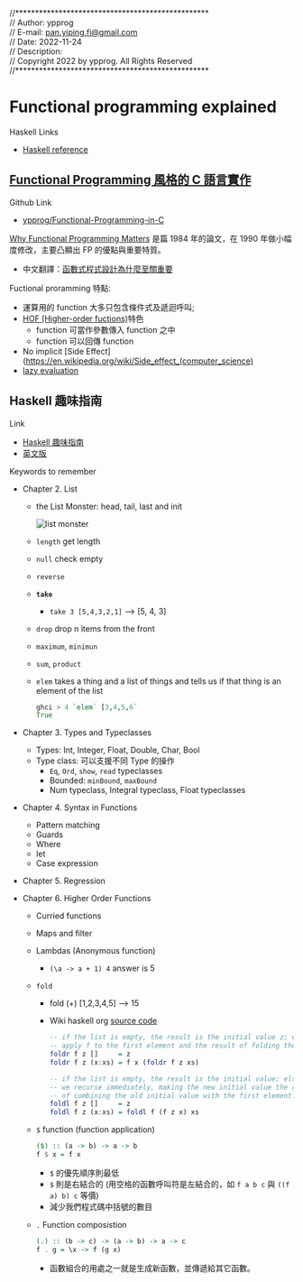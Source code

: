 
//************************************************* <br>
// Author:         ypprog                           <br>
// E-mail:         pan.yiping.fi@gmail.com          <br>
// Date:           2022-11-24                       <br>
// Description:                                     <br>
// Copyright 2022 by ypprog. All Rights Reserved    <br>
//************************************************* <br>

# Functional programming explained

Haskell Links
* [Haskell reference](http://zvon.org/other/haskell/Outputprelude/index.html)


## [Functional Programming 風格的 C 語言實作](https://hackmd.io/@sysprog/c-functional-programming)

Github Link
* [ypprog/Functional-Programming-in-C](https://github.com/ypprog/Functional-Programming-in-C)

[Why Functional Programming Matters](http://www.cs.kent.ac.uk/people/staff/dat/miranda/whyfp90.pdf) 是篇 1984 年的論文，在 1990 年做小幅度修改，主要凸顯出 FP 的優點與重要特質。
* 中文翻譯：[函數式程式設計為什麼至關重要](https://www.byvoid.com/zhs/blog/why-functional-programming)

Fuctional proramming 特點:

* 運算用的 function 大多只包含條件式及遞迴呼叫;
* [HOF (Higher-order fuctions)](https://en.wikipedia.org/wiki/Higher-order_function)特色
  * function 可當作參數傳入 function 之中
  * function 可以回傳 function
* No implicit [Side Effect](https://en.wikipedia.org/wiki/Side_effect_(computer_science)
* [lazy evaluation](https://en.wikipedia.org/wiki/Lazy_evaluation)

## Haskell 趣味指南

Link

* [Haskell 趣味指南](https://learnyouahaskell.mno2.org/)
* [英文版](http://learnyouahaskell.com/chapters)

Keywords to remember

* Chapter 2. List

  * the List Monster: head, tail, last and init

    ![list monster](http://s3.amazonaws.com/lyah/listmonster.png)

  * `length` get length
  * `null` check empty
  * `reverse`
  * **`take`**
    * `take 3 [5,4,3,2,1]` --> [5, 4, 3]
  * `drop` drop n items from the front
  * `maximum`, `minimun`
  * `sum`, `product`
  * `elem` takes a thing and a list of things and tells us if that thing is an element of the list

    ```Haskell
    ghci > 4 `elem` [3,4,5,6`
    True
    ```


* Chapter 3. Types and Typeclasses
  * Types: Int, Integer, Float, Double, Char, Bool
  * Type class: 可以支援不同 Type 的操作
    * `Eq`, `Ord`, `show`, `read` typeclasses
    * Bounded: `minBound`, `maxBound`
    * Num typeclass, Integral typeclass, Float typeclasses

* Chapter 4. Syntax in Functions
  * Pattern matching
  * Guards
  * Where
  * let
  * Case expression

* Chapter 5. Regression

* Chapter 6. Higher Order Functions
  * Curried functions
  * Maps and filter
  * Lambdas (Anonymous function)
    * `(\a -> a + 1) 4` answer is 5
  * `fold`
    * fold (+) [1,2,3,4,5] --> 15
    * Wiki haskell org [source code](https://wiki.haskell.org/Anonymous_function)

      ```Haskell
      -- if the list is empty, the result is the initial value z; else
      -- apply f to the first element and the result of folding the rest
      foldr f z []     = z
      foldr f z (x:xs) = f x (foldr f z xs)

      -- if the list is empty, the result is the initial value; else
      -- we recurse immediately, making the new initial value the result
      -- of combining the old initial value with the first element.
      foldl f z []     = z
      foldl f z (x:xs) = foldl f (f z x) xs
      ```

  * `$` function (function application)

    ```Haskell
    ($) :: (a -> b) -> a -> b
    f $ x = f x
    ```

    * `$` 的優先順序則最低
    * `$` 則是右結合的 (用空格的函數呼叫符是左結合的，如 `f a b c` 與 `((f a) b) c` 等價)
    * 減少我們程式碼中括號的數目

  * `.` Function composistion

    ``` Haskell
    (.) :: (b -> c) -> (a -> b) -> a -> c
    f . g = \x -> f (g x)
    ```

    * 函數組合的用處之一就是生成新函數，並傳遞給其它函數。
